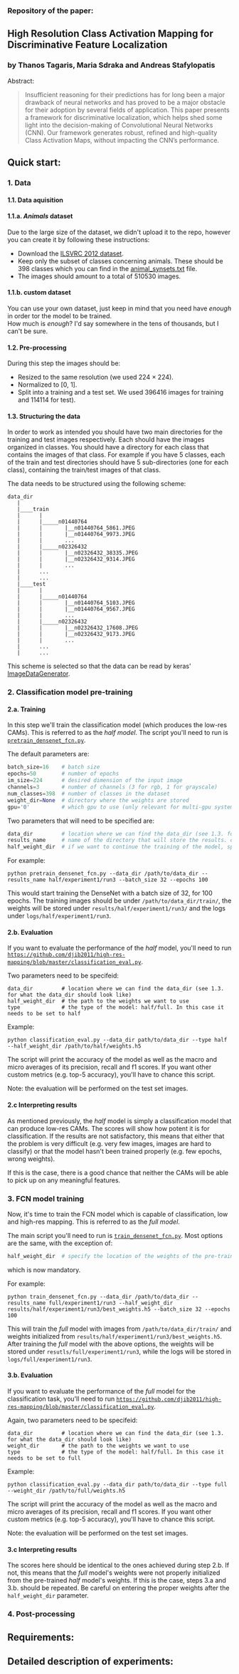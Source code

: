 ### Repository of the paper:

## High Resolution Class Activation Mapping for Discriminative Feature Localization
### by Thanos Tagaris, Maria Sdraka and Andreas Stafylopatis

Abstract:
> Insufficient reasoning for their predictions has for long been a major drawback of neural networks 
and has proved to be a major obstacle for their adoption by several fields of application. This paper 
presents a framework for discriminative localization, which helps shed some light into the decision-making 
of Convolutional Neural Networks (CNN). Our framework generates robust, refined and high-quality Class 
Activation Maps, without impacting the CNN’s performance.

## Quick start:

### 1. Data
#### 1.1. Data aquisition
#### 1.1.a. *Animals* dataset
Due to the large size of the dataset, we didn't upload it to the repo, however you can create it by following these instructions:
- Download the [ILSVRC 2012 dataset](http://image-net.org/challenges/LSVRC/2012/). 
- Keep only the subset of classes concerning animals. These should be 398 classes which you can find in the 
[animal_synsets.txt](https://github.com/djib2011/high-res-mapping/blob/master/animal_synsets.txt) file.
- The images should amount to a total of 510530 images.
#### 1.1.b. custom dataset
You can use your own dataset, just keep in mind that you need have *enough* in order tor the model to be trained.  
How much is *enough*? I'd say somewhere in the tens of thousands, but I can't be sure.

#### 1.2. Pre-processing
During this step the images should be:
- Resized to the same resolution (we used 224 × 224).
- Normalized to [0, 1].
- Split into a training and a test set. We used 396416 images for training and 114114 for test). 

#### 1.3. Structuring the data
In order to work as intended you should have two main directories for the training and test images respectively. 
Each should have the images organized in classes. You should have a directory for each class that contains the images of that class.
For example if you have 5 classes, each of the train and test directories should have 5 sub-directories (one for each class),
containing the train/test images of that class. 

The data needs to be structured using the following scheme:
```
data_dir
   |  
   |____train  
   |      |  
   |      |_____n01440764  
   |      |       |__n01440764_5861.JPEG    
   |      |       |__n01440764_9973.JPEG  
   |      |       ...  
   |      |_____n02326432  
   |      |       |__n02326432_38335.JPEG  
   |      |       |__n02326432_9314.JPEG  
   |      |       ...  
   |      ...  
   |      ...  
   |____test  
   |      |  
   |      |_____n01440764  
   |      |       |__n01440764_5103.JPEG     
   |      |       |__n01440764_9567.JPEG  
   |      |       ...  
   |      |_____n02326432  
   |      |       |__n02326432_17608.JPEG  
   |      |       |__n02326432_9173.JPEG  
   |      |       ...  
   |      ...  
   |      ...  
```

This scheme is selected so that the data can be read by keras' [ImageDataGenerator](https://keras.io/preprocessing/image/).

### 2. Classification model pre-training

#### 2.a. Training 

In this step we'll train the classification model (which produces the low-res CAMs). This is referred to as the *half model*.
The script you'll need to run is [`pretrain_densenet_fcn.py`](https://github.com/djib2011/high-res-mapping/blob/master/pretrain_densenet_fcn.py).

The default parameters are:
```python
batch_size=16    # batch size
epochs=50        # number of epochs
im_size=224      # desired dimension of the input image 
channels=3       # number of channels (3 for rgb, 1 for grayscale)
num_classes=398  # number of classes in the dataset
weight_dir=None  # directory where the weights are stored
gpu='0'          # which gpu to use (unly relevant for multi-gpu systems)
```

Two parameters that will need to be specified are:

```python
data_dir         # location where we can find the data_dir (see 1.3. for what the data_dir should look like)
results_name     # name of the directory that will store the results. can include subdirs (which will be created if they don't exist)
half_weight_dir  # if we want to continue the training of the model, specify the location of the weights
```

For example:
```
python pretrain_densenet_fcn.py --data_dir /path/to/data_dir --results_name half/experiment1/run3 --batch_size 32 --epochs 100
```
This would start training the DenseNet with a batch size of 32, for 100 epochs. The training images should be under `/path/to/data_dir/train/`, the weights will be stored under `results/half/experiment1/run3/` and the logs under `logs/half/experiment1/run3`.

#### 2.b. Evaluation 

If you want to evaluate the performance of the *half* model, you'll need to run [`https://github.com/djib2011/high-res-mapping/blob/master/classification_eval.py`](https://github.com/djib2011/high-res-mapping/blob/master/classification_eval.py).

Two parameters need to be specifeid:
```
data_dir         # location where we can find the data_dir (see 1.3. for what the data_dir should look like)
half_weight_dir  # the path to the weights we want to use
type             # the type of the model: half/full. In this case it needs to be set to half
```

Example:
```
python classification_eval.py --data_dir path/to/data_dir --type half --half_weight_dir /path/to/half/weights.h5
```

The script will print the accuracy of the model as well as the macro and micro averages of its precision, recall and f1 scores. If you want other custom metrics (e.g. top-5 accuracy), you'll have to chance this script.

Note: the evaluation will be performed on the test set images.  

#### 2.c Interpreting results

As mentioned previously, the *half* model is simply a classification model that can produce low-res CAMs. The scores will show how potent it is for classification. If the results are not satisfactory, this means that either that the problem is very difficult (e.g. very few images, images are hard to classify) or that the model hasn't been trained properly (e.g. few epochs, wrong weights).

If this is the case, there is a good chance that neither the CAMs will be able to pick up on any meaningful features.

### 3. FCN model training

Now, it's time to train the FCN model which is capable of classification, low and high-res mapping. This is referred to as the *full model*.

The main script you'll need to run is [`train_densenet_fcn.py`](https://github.com/djib2011/high-res-mapping/blob/master/train_densenet_fcn.py). Most options are the same, with the exception of:

```python
half_weight_dir  # specify the location of the weights of the pre-trained *half* model. 
```

which is now mandatory.

For example:
```
python train_densenet_fcn.py --data_dir /path/to/data_dir --results_name full/experiment1/run3 --half_weight_dir results/half/experiment1/run3/best_weights.h5 --batch_size 32 --epochs 100
```

This will train the *full* model with images from `/path/to/data_dir/train/` and weights initialized from `results/half/experiment1/run3/best_weights.h5`. After training the *full* model with the above options, the weights will be stored under `resutls/full/experiment1/run3`, while the logs will be stored in `logs/full/experiment1/run3`.


#### 3.b. Evaluation 

If you want to evaluate the performance of the *full* model for the classification task, you'll need to run [`https://github.com/djib2011/high-res-mapping/blob/master/classification_eval.py`](https://github.com/djib2011/high-res-mapping/blob/master/classification_eval.py).

Again, two parameters need to be specifeid:
```
data_dir         # location where we can find the data_dir (see 1.3. for what the data_dir should look like)
weight_dir       # the path to the weights we want to use
type             # the type of the model: half/full. In this case it needs to be set to full
```

Example:
```
python classification_eval.py --data_dir path/to/data_dir --type full --weight_dir /path/to/full/weights.h5
```

The script will print the accuracy of the model as well as the macro and micro averages of its precision, recall and f1 scores. If you want other custom metrics (e.g. top-5 accuracy), you'll have to chance this script.

Note: the evaluation will be performed on the test set images.  

#### 3.c Interpreting results

The scores here should be identical to the ones achieved during step 2.b. If not, this means that the *full* model's weights were not properly initialized from the pre-trained *half* model's weights. If this is the case, steps 3.a and 3.b. should be repeated. Be careful on entering the proper weights after the `half_weight_dir` parameter.

### 4. Post-processing



## Requirements:



## Detailed description of experiments:
